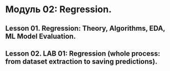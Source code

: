 
# Модуль 02: Regression.

## Lesson 01. Regression: Theory, Algorithms, EDA, ML Model Evaluation.

## Lesson 02. LAB 01: Regression (whole process: from dataset extraction to saving predictions).

